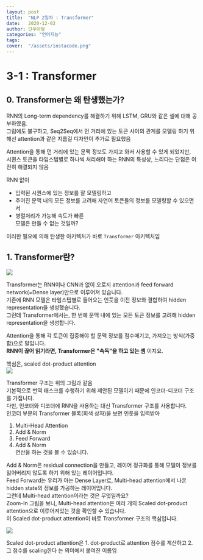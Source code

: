```yaml
---
layout: post
title:  "NLP 2일차 : Transformer"
date:   2020-12-02
author: 단우아범
categories: "언어지능"
tags:	
cover:  "/assets/instacode.png"
---
```


# 3-1 : Transformer
## 0. Transformer는 왜 탄생했는가?
 RNN의 Long-term dependency를 해결하기 위해 LSTM, GRU와 같은 셀에 대해 공부하였음.  
 그럼에도 불구하고, Seq2Seq에서 먼 거리에 있는 토큰 사이의 관계를 모델링 하기 위해선 attention과 같은 지름길 디자인이 추가로 필요했음  
 
 Attention을 통해 먼 거리에 있는 문맥 정보도 가지고 와서 사용할 수 있게 되었지만,  
 시퀀스 토큰을 타임스텝별로 하나씩 처리해야 하는 RNN의 특성상, 느리다는 단점은 여전히 해결되지 않음
 
 RNN 없이
  - 입력된 시퀀스에 있는 정보를 잘 모델링하고
  - 주어진 문맥 내의 모든 정보를 고려해 자연어 토큰들의 정보를 모델링할 수 있으면서
  - 병렬처리가 가능해 속도가 빠른  
모델은 만들 수 없는 것일까?  
 
 이러한 필요에 의해 탄생한 아키텍처가 바로 `Transformer` 아키텍처임
 
## 1. Transformer란?
  <img src = "https://user-images.githubusercontent.com/59005950/100830387-e2d8b300-34a6-11eb-83b3-ba5719940282.png">  
  
Transformer는 RNN이나 CNN과 없이 오로지 attention과 feed forward network(=Dense layer)만으로 이루어져 있습니다.  
기존에 RNN 모델은 타임스텝별로 들어오는 인풋을 이전 정보와 결합하여 hidden representation을 생성했습니다.  
그런데 Transformer에서는, 한 번에 문맥 내에 있는 모든 토큰 정보를 고려해 hidden representation을 생성합니다.  
  
Attention을 통해 각 토큰이 집중해야 할 문맥 정보를 점수매기고, 가져오는 방식(가중합)으로 말입니다.  
__RNN이 끊어 읽기라면, Transformer은 "속독"을 하고 있는 셈__ 이지요.

  핵심은, scaled dot-product attention  
  <img src = "https://user-images.githubusercontent.com/59005950/100830394-e409e000-34a6-11eb-8fe0-d1795ad4288b.png">  
  
  Transformer 구조는 위의 그림과 같음  
기본적으로 번역 태스크를 수행하기 위해 제안된 모델이기 때문에 인코더-디코더 구조를 가집니다.  
다만, 인코더와 디코더에 RNN을 사용하는 대신 Transformer 구조를 사용합니다.  
인코더 부분의 Transformer 블록(회색 상자)을 보면 인풋을 입력받아  
  1. Multi-Head Attention
  2. Add & Norm
  3. Feed Forward
  4. Add & Norm  
연산을 하는 것을 볼 수 있습니다.  

Add & Norm은 residual connection을 만들고, 레이어 정규화를 통해 모델이 정보를 잃어버리지 않도록 하기 위해 있는 레이어입니다.  
Feed Forward는 우리가 아는 Dense Layer로, Multi-head attention에서 나온 hidden state의 정보를 가공하는 레이어입니다.  
그런데 Multi-head attention이라는 것은 무엇일까요?  
Zoom-In 그림을 보니, Multi-head attention은 여러 개의 Scaled dot-product attention으로 이루어져있는 것을 확인할 수 있습니다.  
이 Scaled dot-product attention이 바로 Transformer 구조의 핵심입니다.  

  <Scaled dot-product attention>
  <img src = "https://user-images.githubusercontent.com/59005950/100830396-e4a27680-34a6-11eb-9cc3-496871f37931.png">
  
  Scaled dot-product attention은
    1. dot-product로 attention 점수를 계산하고
    2. 그 점수를 scaling한다
  는 의미에서 붙여진 이름임  
  
  

